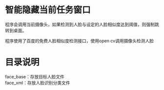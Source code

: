 # 智能隐藏当前任务窗口
程序会调用当前摄像头，如果检测到人脸与设定的人脸相似度达到阈值，则强制跳转到桌面。

程序使用了百度的免费人脸相似度检测接口，使用open cv调用摄像头检测人脸

# 目录说明  
face_base：存放目标人脸文件  
face_xml：存放人脸识别分类文件 